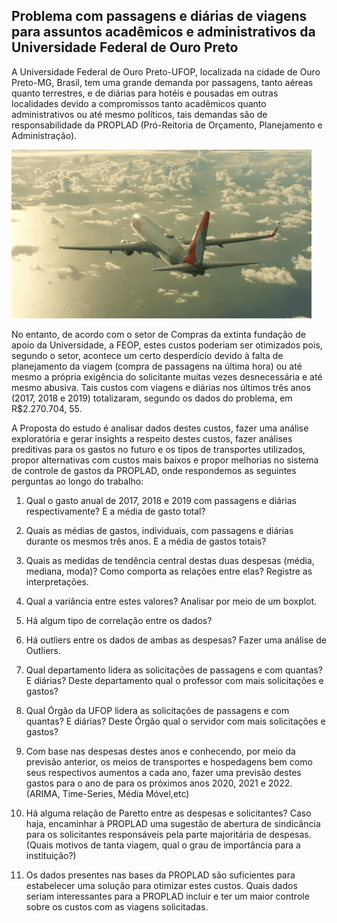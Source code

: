 ## Problema com passagens e diárias de viagens para assuntos acadêmicos e administrativos da Universidade Federal de Ouro Preto

A Universidade Federal de Ouro Preto-UFOP, localizada na cidade de Ouro Preto-MG, Brasil, tem uma grande demanda por passagens, tanto aéreas quanto terrestres, e de diárias para hotéis e pousadas em outras localidades devido a compromissos tanto acadêmicos quanto administrativos ou até mesmo políticos, tais demandas são de responsabilidade da PROPLAD (Pró-Reitoria de Orçamento, Planejamento e Administração). 

![aviao](https://github.com/PedroSouzaDS/Traveling-Costs-Issue/blob/main/aviao.gif)

No entanto, de acordo com o setor  de Compras da extinta fundação de apoio da Universidade, a FEOP, estes custos poderiam ser otimizados pois, segundo o setor, acontece um certo desperdício devido à falta de planejamento da viagem (compra de passagens na última hora) ou até mesmo a própria exigência do solicitante muitas vezes desnecessária e até mesmo abusiva. Tais custos com viagens e diárias nos últimos três anos (2017, 2018 e 2019) totalizaram, segundo os dados do problema, em R$2.270.704, 55.

A Proposta do estudo é analisar dados destes custos, fazer uma análise exploratória e gerar insights a respeito destes custos, fazer análises preditivas para os gastos no futuro e os tipos de transportes utilizados, propor alternativas com custos mais baixos e propor melhorias no sistema de controle de gastos da PROPLAD, onde respondemos as seguintes perguntas ao longo do trabalho:

1.  Qual o gasto anual de 2017, 2018 e 2019 com passagens e diárias respectivamente? E a média de gasto total?
    
2.  Quais as médias de gastos, individuais, com passagens e diárias durante os mesmos três anos. E a média de gastos totais?
    
3.  Quais as medidas de tendência central destas duas despesas (média, mediana, moda)? Como comporta as relações entre elas? Registre as interpretações.
    
4.  Qual a variância entre estes valores? Analisar por meio de um boxplot.
    
5.  Há algum tipo de correlação entre os dados?
    
6.  Há outliers entre os dados de ambas as despesas? Fazer uma análise de Outliers.
    
7.  Qual departamento lidera as solicitações de passagens e com quantas? E diárias? Deste departamento qual o professor com mais solicitações e gastos?
    
8.  Qual Órgão da UFOP lidera as solicitações de passagens e com quantas? E diárias? Deste Órgão qual o servidor com mais solicitações e gastos?
    
9.  Com base nas despesas destes anos e conhecendo, por meio da previsão anterior, os meios de transportes e hospedagens bem como seus respectivos aumentos a cada ano, fazer uma previsão destes gastos para o ano de para os próximos anos 2020, 2021 e 2022. (ARIMA, Time-Series, Média Móvel,etc)
    
10.  Há alguma relação de Paretto entre as despesas e solicitantes? Caso haja, encaminhar à PROPLAD uma sugestão de abertura de sindicância para os solicitantes responsáveis pela parte majoritária de despesas. (Quais motivos de tanta viagem, qual o grau de importância para a instituição?)
    
11.  Os dados presentes nas bases da PROPLAD são suficientes para estabelecer uma solução para otimizar estes custos. Quais dados seriam interessantes para a PROPLAD incluir e ter um maior controle sobre os custos com as viagens solicitadas.
    

